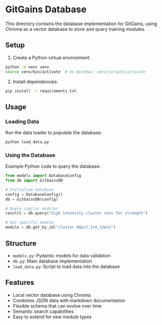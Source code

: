 # GitGains Database

This directory contains the database implementation for GitGains, using Chroma as a vector database to store and query training modules.

## Setup

1. Create a Python virtual environment:
```bash
python -m venv venv
source venv/bin/activate  # On Windows: venv\Scripts\activate
```

2. Install dependencies:
```bash
pip install -r requirements.txt
```

## Usage

### Loading Data
Run the data loader to populate the database:
```bash
python load_data.py
```

### Using the Database
Example Python code to query the database:

```python
from models import DatabaseConfig
from db import GitGainsDB

# Initialize database
config = DatabaseConfig()
db = GitGainsDB(config)

# Query similar modules
results = db.query("high intensity cluster sets for strength")

# Get specific module
module = db.get_by_id("cluster_90pct_1rm_12min")
```

## Structure

- `models.py`: Pydantic models for data validation
- `db.py`: Main database implementation
- `load_data.py`: Script to load data into the database

## Features

- Local vector database using Chroma
- Combines JSON data with markdown documentation
- Flexible schema that can evolve over time
- Semantic search capabilities
- Easy to extend for new module types
